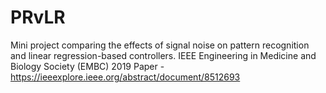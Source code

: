 # PRvLR
Mini project comparing the effects of signal noise on pattern recognition and linear regression-based controllers.
IEEE Engineering in Medicine and Biology Society (EMBC) 2019 Paper - https://ieeexplore.ieee.org/abstract/document/8512693
